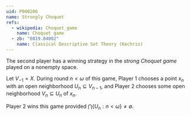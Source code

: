 ```yaml
---
uid: P000206
name: Strongly Choquet
refs:
  - wikipedia: Choquet_game
    name: Choquet game
  - zb: "0819.04002"
    name: Classical Descriptive Set Theory (Kechris)
---
```


The second player has a winning strategy in the *strong Choquet game* played on a nonempty space.

Let $V_{-1}=X$. During round $n<\omega$
of this game, Player 1 chooses a point $x_n$ with an open neighborhood $U_n\subseteq V_{n-1}$,
and Player 2 chooses some open neighborhood $V_n\subseteq U_n$ of $x_n$.

Player 2 wins this game provided $\bigcap\{U_n:n<\omega\}\not=\emptyset$.
